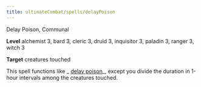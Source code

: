 ```yaml
---
title: ultimateCombat/spells/delayPoison
---
```

Delay Poison, Communal

**Level** alchemist 3, bard 3, cleric 3, druid 3, inquisitor 3, paladin 3, ranger 3, witch 3

**Target** creatures touched

This spell functions like _ [delay poison](spells/delayPoison.md#_delay-poison)_, except you divide the duration in 1-hour intervals among the creatures touched.

